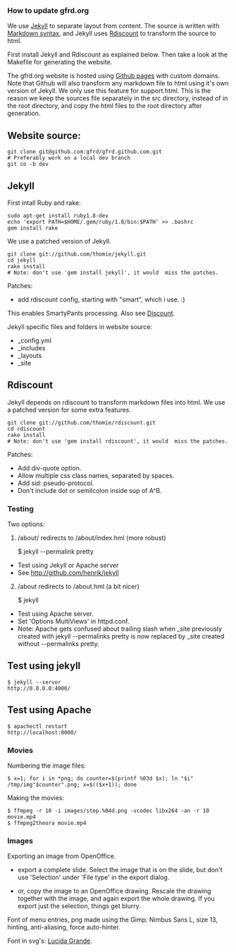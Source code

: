 
### How to update gfrd.org
We use [Jekyll](http://github.com/thomie/jekyll/) to separate layout from content. The source is written with [Markdown syntax](http://daringfireball.net/projects/markdown/basics), and Jekyll uses [Rdiscount](http://github.com/thomie/rdiscount/) to transform the source to html.

First install Jekyll and Rdiscount as explained below. Then take a look at the Makefile for generating the website.

The gfrd.org website is hosted using [Github pages](http://pages.github.com/) with custom domains. Note that Github will also transform any markdown file to html using it's own version of Jekyll. We only use this feature for support.html. This is the reason we keep the sources file separately in the src directory, instead of in the root directory, and copy the html files to the root directory after generation.


## Website source:

    git clone git@github.com:gfrd/gfrd.github.com.git
    # Preferably work on a local dev branch
    git co -b dev


## Jekyll
First intall Ruby and rake:

    sudo apt-get install ruby1.8-dev
    echo 'export PATH=$HOME/.gem/ruby/1.8/bin:$PATH' >> .bashrc
    gem install rake

We use a patched version of Jekyll.

    git clone git://github.com/thomie/jekyll.git
    cd jekyll
    rake install
    # Note: don't use 'gem install jekyll', it would  miss the patches.

Patches:

* add rdiscount config, starting with "smart", which i use. :)

This enables SmartyPants processing. Also see [Discount](http://www.pell.portland.or.us/~orc/Code/discount/).

Jekyll specific files and folders in website source:

* \_config.yml
* \_includes
* \_layouts
* \_site


## Rdiscount
Jekyll depends on rdiscount to transform markdown files into html. We use a patched version for some extra features.

    git clone git://github.com/thomie/rdiscount.git
    cd rdiscount
    rake install
    # Note: don't use 'gem install rdiscount', it would  miss the patches.

Patches:

* Add div-quote option.
* Allow multiple css class names, separated by spaces.
* Add sid: pseudo-protocol.
* Don't include dot or semilcolon inside sup of A^B.



### Testing
Two options:

1) /about/ redirects to /about/index.hml (more robust)

    $ jekyll --permalink pretty

* Test using Jekyll or Apache server
* See http://github.com/henrik/jekyll

2) /about redirects to /about.hml (a bit nicer)

    $ jekyll

* Test using Apache server.
* Set 'Options MultiViews' in httpd.conf.
* Note: Apache gets confused about trailing slash when \_site previously 
  created with jekyll --permalinks pretty is now replaced by \_site created 
  without --permalinks pretty.


## Test using jekyll

    $ jekyll --server
    http://0.0.0.0:4000/ 


## Test using Apache

    $ apachectl restart
    http://localhost:8000/



### Movies
Numbering the image files:

    $ x=1; for i in *png; do counter=$(printf %03d $x); ln "$i" /tmp/img"$counter".png; x=$(($x+1)); done

Making the movies:

    $ ffmpeg -r 10 -i images/step.%04d.png -vcodec libx264 -an -r 10 movie.mp4
    $ ffmpeg2theora movie.mp4



### Images

Exporting an image from OpenOffice.

- export a complete slide. Select the image that is on the slide, but don't 
  use 'Selection' under 'File type' in the export dialog.

- or, copy the image to an OpenOffice drawing. Rescale the drawing together 
  with the image, and again export the whole drawing. If you export just the 
  selection, things get blurry.

Font of menu entries, png made using the Gimp: Nimbus Sans L, size 13, hinting, anti-aliasing, force auto-hinter.

Font in svg's: [Lucida Grande](http://ifido.deviantart.com/art/Mac-OS-X-Tiger-Visual-Style-12670629).
